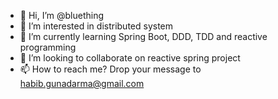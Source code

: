 - 👋 Hi, I’m @bluething
- 👀 I’m interested in distributed system
- 🌱 I’m currently learning Spring Boot, DDD, TDD and reactive programming
- 💞️ I’m looking to collaborate on reactive spring project
- 📫 How to reach me? Drop your message to habib.gunadarma@gmail.com

<!---
bluething/bluething is a ✨ special ✨ repository because its `README.md` (this file) appears on your GitHub profile.
You can click the Preview link to take a look at your changes.
--->
